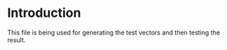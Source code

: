 # Introduction

This file is being used for generating the test vectors and then testing the result.
